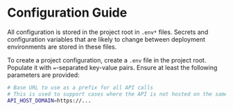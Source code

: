 # Configuration Guide

All configuration is stored in the project root in `.env*` files. Secrets and configuration variables that are likely to change between deployment environments are stored in these files.

To create a project configuration, create a `.env` file in the project root. Populate it with `=`-separated key-value pairs. Ensure at least the following parameters are provided:

```sh
# Base URL to use as a prefix for all API calls
# This is used to support cases where the API is not hosted on the same domain as the application itself.
API_HOST_DOMAIN=https://...
```
